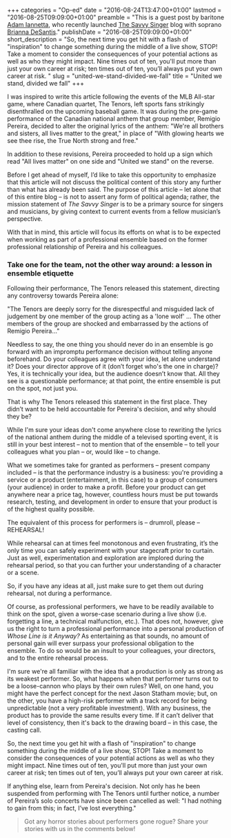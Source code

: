 +++
categories = "Op-ed"
date = "2016-08-24T13:47:00+01:00"
lastmod = "2016-08-25T09:09:00+01:00"
preamble = "This is a guest post by baritone [Adam Iannetta](/scene/people/adam-iannetta/), who recently launched [The Savvy Singer](http://thesavvysinger.com/) blog with soprano [Brianna DeSantis](/scene/people/brianna-desantis/)."
publishDate = "2016-08-25T09:09:00+01:00"
short_description = "So, the next time you get hit with a flash of &quot;inspiration&quot; to change something during the middle of a live show, STOP! Take a moment to consider the consequences of your potential actions as well as who they might impact. Nine times out of ten, you&#039;ll put more than just your own career at risk; ten times out of ten, you’ll always put your own career at risk. "
slug = "united-we-stand-divided-we-fall"
title = "United we stand, divided we fall"
+++

I was inspired to write this article following the events of the MLB All-star game, where Canadian quartet, The Tenors, left sports fans strikingly disenthralled on the upcoming baseball game. It was during the pre-game performance of the Canadian national anthem that group member, Remigio Pereira, decided to alter the original lyrics of the anthem: "We're all brothers and sisters, all lives matter to the great," in place of "With glowing hearts we see thee rise, the True North strong and free." 

In addition to these revisions, Pereira proceeded to hold up a sign which read "All lives matter" on one side and "United we stand" on the reverse.

Before I get ahead of myself, I’d like to take this opportunity to emphasize that this article will not discuss the political content of this story any further than what has already been said. The purpose of this article – let alone that of this entire blog – is not to assert any form of political agenda; rather, the mission statement of *The Savvy Singer* is to be a primary source for singers and musicians, by giving context to current events from a fellow musician’s perspective. 

With that in mind, this article will focus its efforts on what is to be expected when working as part of a professional ensemble based on the former professional relationship of Pereira and his colleagues.

### Take one for the team, not the other way around: a lesson in ensemble etiquette

Following their performance, The Tenors released this statement, directing any controversy towards Pereira alone: 

"The Tenors are deeply sorry for the disrespectful and misguided lack of judgement by one member of the group acting as a 'lone wolf' … The other members of the group are shocked and embarrassed by the actions of Remigio Pereira…"

Needless to say, the one thing you should never do in an ensemble is go forward with an impromptu performance decision without telling anyone beforehand. Do your colleagues agree with your idea, let alone understand it? Does your director approve of it (don’t forget who's the one in charge)? Yes, it is technically your idea, but the audience doesn’t know that. All they see is a questionable performance; at that point, the entire ensemble is put on the spot, not just you.

That is why The Tenors released this statement in the first place. They didn’t want to be held accountable for Pereira's decision, and why should they be? 

While I'm sure your ideas don't come anywhere close to rewriting the lyrics of the national anthem during the middle of a televised sporting event, it is still in your best interest – not to mention that of the ensemble – to tell your
colleagues what you plan – or, would like – to change.

What we sometimes take for granted as performers – present company included – is that the performance industry is a business: you're providing a service or a product (entertainment, in this case) to a group of consumers (your audience) in order to make a profit. Before your product can get anywhere near a price tag, however, countless hours must be put towards research, testing, and development in order to ensure that your product is of the highest quality possible.

The equivalent of this process for performers is – drumroll, please – REHEARSAL! 

While rehearsal can at times feel monotonous and even frustrating, it’s the only time you can safely experiment with your stagecraft prior to curtain. Just as well, experimentation and exploration are implored during the rehearsal period, so that you can further your understanding of a character or a scene.

So, if you have any ideas at all, just make sure to get them out during rehearsal, not during a performance.

Of course, as professional performers, we have to be readily available to think on the spot, given a worse-case scenario during a live show (i.e. forgetting a line, a technical malfunction, etc.). That does not, however, give us the right to turn a professional performance into a personal production of *Whose Line is it Anyway?* As entertaining as that sounds, no amount of personal gain will ever surpass your professional obligation to the ensemble. To do so would be an insult to your colleagues, your directors, and to the entire rehearsal process.

I'm sure we're all familiar with the idea that a production is only as strong as its weakest performer. So, what happens when that performer turns out to be a loose-cannon who plays by their own rules? Well, on one hand, you might have the perfect concept for the next Jason Statham movie; but, on the other, you have a high-risk performer with a track record for being unpredictable (not a very profitable investment). With any business, the product has to provide the same results every time. If it can’t deliver that level of consistency, then it's back to the drawing board – in this case, the casting call.

So, the next time you get hit with a flash of "inspiration" to change something during the middle of a live show, STOP! Take a moment to consider the consequences of your potential actions as well as who they might impact. Nine times out of ten, you'll put more than just your own career at risk; ten times out of ten, you’ll always put your own career at risk. 

If anything else, learn from Pereira's decision. Not only has he been suspended from performing with The Tenors until further notice, a number of Pereira’s solo concerts have since been cancelled as well: "I had nothing to gain from this; in fact, I’ve lost everything."

>Got any horror stories about performers gone rogue? Share your stories with us in the comments below!
